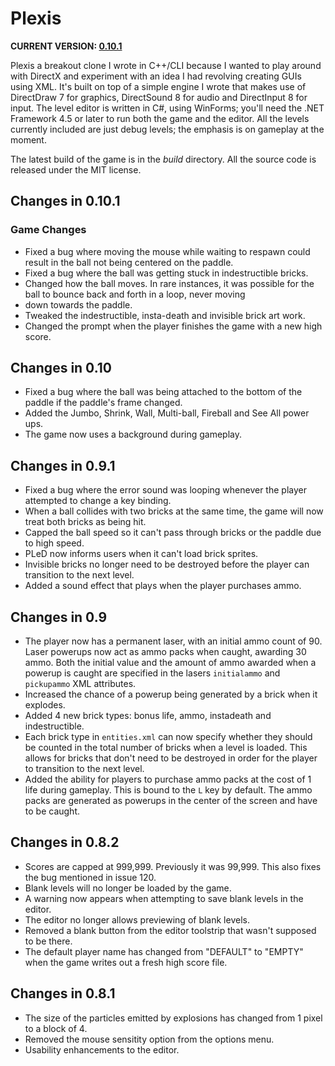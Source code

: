 # Plexis

**CURRENT VERSION: [0.10.1](https://github.com/sethballantyne/Plexis/blob/master/build/plexis.0.10.1.zip)**

Plexis a breakout clone I wrote in C++/CLI because I wanted to play around with DirectX and experiment with an idea I had revolving creating GUIs using XML. It's built on top of a simple engine I wrote that makes use of DirectDraw 7 for graphics, DirectSound 8 for audio and DirectInput 8 for input. The level editor is written in C#, using WinForms; you'll need the .NET Framework 4.5 or later to run both the game and the editor. All the levels currently included are just debug levels; the emphasis is on gameplay at the moment. 

The latest build of the game is in the _build_ directory. All the source code is released under the MIT license. 

## Changes in 0.10.1
### Game Changes
* Fixed a bug where moving the mouse while waiting to respawn could result in the ball not being centered on the paddle.
* Fixed a bug where the ball was getting stuck in indestructible bricks.
* Changed how the ball moves. In rare instances, it was possible for the ball to bounce back and forth in a loop, never moving
* down towards the paddle.
* Tweaked the indestructible, insta-death and invisible brick art work.
* Changed the prompt when the player finishes the game with a new high score.

## Changes in 0.10
* Fixed a bug where the ball was being attached to the bottom of the paddle if the paddle's frame changed. 
* Added the Jumbo, Shrink, Wall, Multi-ball, Fireball and See All power ups.
* The game now uses a background during gameplay.

## Changes in 0.9.1
* Fixed a bug where the error sound was looping whenever the player attempted to change a key binding.
* When a ball collides with two bricks at the same time, the game will now treat both bricks as being hit.
* Capped the ball speed so it can't pass through bricks or the paddle due to high speed.
* PLeD now informs users when it can't load brick sprites.
* Invisible bricks no longer need to be destroyed before the player can transition to the next level.
* Added a sound effect that plays when the player purchases ammo.

## Changes in 0.9
* The player now has a permanent laser, with an initial ammo count of 90. Laser powerups now act as ammo packs when caught, awarding 30 ammo. Both the initial value and the amount of ammo awarded when a powerup is caught are specified in the lasers `initialammo` and `pickupammo` XML attributes.
* Increased the chance of a powerup being generated by a brick when it explodes.
* Added 4 new brick types: bonus life, ammo, instadeath and indestructible.
* Each brick type in `entities.xml` can now specify whether they should be counted in the total number of bricks when 
  a level is loaded. This allows for bricks that don't need to be destroyed in order for the player to transition
  to the next level.
* Added the ability for players to purchase ammo packs at the cost of 1 life during gameplay. This is bound to the
  `L` key by default. The ammo packs are generated as powerups in the center of the screen and have to be caught.

## Changes in 0.8.2
* Scores are capped at 999,999. Previously it was 99,999. This also fixes the bug mentioned in issue 120.
* Blank levels will no longer be loaded by the game.
* A warning now appears when attempting to save blank levels in the editor.
* The editor no longer allows previewing of blank levels.
* Removed a blank button from the editor toolstrip that wasn't supposed to be there.
* The default player name has changed from "DEFAULT" to "EMPTY" when the game writes out a fresh high score file.

## Changes in 0.8.1
* The size of the particles emitted by explosions has changed from 1 pixel to a block of 4. 
* Removed the mouse sensitity option from the options menu. 
* Usability enhancements to the editor.
